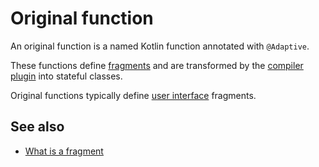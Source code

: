 # Original function

An original function is a named Kotlin function annotated with `@Adaptive`.

These functions define [fragments](def://) and are transformed by the
[compiler plugin](def://) into stateful classes.

Original functions typically define [user interface](def://) fragments.

## See also

- [What is a fragment](guide://)